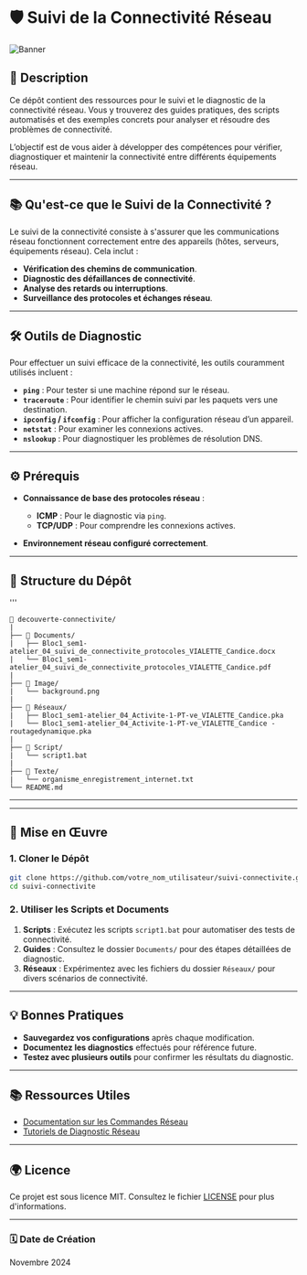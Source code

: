 # 🛡️ **Suivi de la Connectivité Réseau**

![Banner](Image/background.png)

## 📄 **Description**

Ce dépôt contient des ressources pour le suivi et le diagnostic de la connectivité réseau. Vous y trouverez des guides pratiques, des scripts automatisés et des exemples concrets pour analyser et résoudre des problèmes de connectivité.

L’objectif est de vous aider à développer des compétences pour vérifier, diagnostiquer et maintenir la connectivité entre différents équipements réseau.

---

## 📚 **Qu'est-ce que le Suivi de la Connectivité ?**

Le suivi de la connectivité consiste à s'assurer que les communications réseau fonctionnent correctement entre des appareils (hôtes, serveurs, équipements réseau). Cela inclut :

- **Vérification des chemins de communication**.
- **Diagnostic des défaillances de connectivité**.
- **Analyse des retards ou interruptions**.
- **Surveillance des protocoles et échanges réseau**.

---

## 🛠️ **Outils de Diagnostic**

Pour effectuer un suivi efficace de la connectivité, les outils couramment utilisés incluent :

- **`ping`** : Pour tester si une machine répond sur le réseau.
- **`traceroute`** : Pour identifier le chemin suivi par les paquets vers une destination.
- **`ipconfig` / `ifconfig`** : Pour afficher la configuration réseau d’un appareil.
- **`netstat`** : Pour examiner les connexions actives.
- **`nslookup`** : Pour diagnostiquer les problèmes de résolution DNS.

---

## ⚙️ **Prérequis**

- **Connaissance de base des protocoles réseau** : 
  - **ICMP** : Pour le diagnostic via `ping`.
  - **TCP/UDP** : Pour comprendre les connexions actives.
  
- **Environnement réseau configuré correctement**.

---

## 📂 **Structure du Dépôt**
'''
```
📂 decouverte-connectivite/
|
├── 📂 Documents/
|   ├── Bloc1_sem1-atelier_04_suivi_de_connectivite_protocoles_VIALETTE_Candice.docx
|   └── Bloc1_sem1-atelier_04_suivi_de_connectivite_protocoles_VIALETTE_Candice.pdf
|
├── 📂 Image/
|   └── background.png
|
├── 📂 Réseaux/
|   ├── Bloc1_sem1-atelier_04_Activite-1-PT-ve_VIALETTE_Candice.pka
|   └── Bloc1_sem1-atelier_04_Activite-1-PT-ve_VIALETTE_Candice - routagedynamique.pka
|
├── 📂 Script/
|   └── script1.bat
|
├── 📂 Texte/
|   └── organisme_enregistrement_internet.txt
└── README.md
```

---
---
## 🚀 **Mise en Œuvre**

### 1. **Cloner le Dépôt**

```bash
git clone https://github.com/votre_nom_utilisateur/suivi-connectivite.git
cd suivi-connectivite
```

### 2. **Utiliser les Scripts et Documents**

1. **Scripts** : Exécutez les scripts `script1.bat` pour automatiser des tests de connectivité.
2. **Guides** : Consultez le dossier `Documents/` pour des étapes détaillées de diagnostic.
3. **Réseaux** : Expérimentez avec les fichiers du dossier `Réseaux/` pour divers scénarios de connectivité.

---

## 💡 **Bonnes Pratiques**

- **Sauvegardez vos configurations** après chaque modification.
- **Documentez les diagnostics** effectués pour référence future.
- **Testez avec plusieurs outils** pour confirmer les résultats du diagnostic.

---

## 📚 **Ressources Utiles**

- [Documentation sur les Commandes Réseau](https://www.cisco.com/c/fr_fr/support/docs/)
- [Tutoriels de Diagnostic Réseau](https://www.netacad.com/)

---

## 🌍 **Licence**

Ce projet est sous licence MIT. Consultez le fichier [LICENSE](LICENSE) pour plus d'informations.

---

### 🗓 **Date de Création**

Novembre 2024
